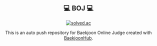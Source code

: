 <h2 align="center">💻 BOJ 💻</h2>

<div align="center">
  
  [![solved.ac](https://solvedac-cards-starcea.paring.moe/profile/20230795?size=200px)](https://solved.ac/profile/20230795)
  
  This is an auto push repository for Baekjoon Online Judge created with [BaekjoonHub](https://github.com/BaekjoonHub/BaekjoonHub).
  
</div>
